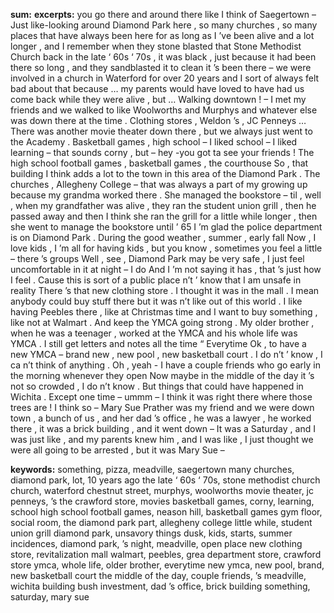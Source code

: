 **sum:**
**excerpts:**
you go there and around there like I think of Saegertown –
Just like-looking around Diamond Park here , so many churches , so many places that have always been here for as long as I ’ve been alive and a lot longer , and
I remember when they stone blasted that Stone Methodist Church back in the late ‘ 60s ‘ 70s , it was black , just because it had been there so long , and they sandblasted it to clean it ’s been there
– we were involved in a church in Waterford for over 20 years and I sort of always felt bad about that because … my parents would have loved to have had us come back while they were alive , but …
Walking downtown ! – I met my friends and we walked to like Woolworths and Murphys and whatever else was down there at the time .
Clothing stores , Weldon ’s , JC Penneys … There was another movie theater down there , but we always just went to the Academy .
Basketball games , high school – I liked school – I liked learning – that sounds corny , but – hey -you got ta see your friends !
The high school football games , basketball games , the courthouse
So , that building I think adds a lot to the town in this area of the Diamond Park .
The churches , Allegheny College – that was always a part of my growing up because my grandma worked there .
She managed the bookstore – til , well , when my grandfather was alive , they ran the student union grill , then he passed away and then I think she ran the grill for a little while longer , then she went to manage the bookstore until ’ 65
I ’m glad the police department is on Diamond Park .
During the good weather , summer , early fall Now , I love kids , I ’m all for having kids , but   you know , sometimes you feel a little – there ’s groups
Well , see , Diamond Park may be very safe , I just feel uncomfortable in it at night – I do And I ’m not saying it has , that ’s just how I feel .
Cause this is sort of a public place n’t ’ know that I am unsafe in reality
There ’s that new clothing store .
I thought it was in the mall .
I mean anybody could buy stuff there but it was n’t like out of this world . I like having Peebles there , like at Christmas time and I want to buy something , like not at Walmart .
And keep the YMCA going strong .   My older brother , when he was a teenager , worked at the YMCA and his whole life was YMCA .   I still get letters and notes all the time “ Everytime
Ok , to have a new YMCA – brand new , new pool , new basketball court .   I do n’t ’ know , I ca n’t think of anything .
Oh , yeah - I have a couple friends who go early in the morning whenever they open Now maybe in the middle of the day it ’s not so crowded , I do n’t know .
But things that could have happened in Wichita .
Except one time – ummm – I think it was right there where those trees are !
I think so – Mary Sue Prather was my friend and we were down town , a bunch of us , and her dad ’s office , he was a lawyer , he worked there , it was a brick building , and it went down –
It was a Saturday , and I was just like , and my parents knew him , and I was like , I just thought we were all going to be arrested , but it was Mary Sue –

**keywords:**
something, pizza, meadville, saegertown
many churches, diamond park, lot, 10 years ago
the late ‘ 60s ‘ 70s, stone methodist church
church, waterford
chestnut street, murphys, woolworths
movie theater, jc penneys, ’s the crawford store, movies
basketball games, corny, learning, school
high school football games, neason hill, basketball games
gym floor, social room, the diamond park
part, allegheny college
little while, student union grill
diamond park, unsavory things
dusk, kids, starts, summer
incidences, diamond park, ’s
night, meadville, open place
new clothing store, revitalization
mall
walmart, peebles, grea department store, crawford store
ymca, whole life, older brother, everytime
new ymca, new pool, brand, new basketball court
the middle of the day, couple friends, ’s
meadville, wichita
building
bush investment, dad ’s office, brick building
something, saturday, mary sue

